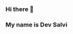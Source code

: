 ### Hi there 👋

<!--
**M720d/M720d** is a ✨ _special_ ✨ repository because its `README.md` (this file) appears on your GitHub profile.

Here are some ideas to get you started:

- 🔭 I’m currently working on ...
- 🌱 I’m currently learning ...09
- 👯 I’m looking to collaborate on ...
- 🤔 I’m looking for help with ...
- 💬 Ask me about ...
- 📫 How to reach me: ...,.
- 😄 Pronouns: ...
- ⚡ Fun fact: ....
-->

### My name is Dev Salvi


